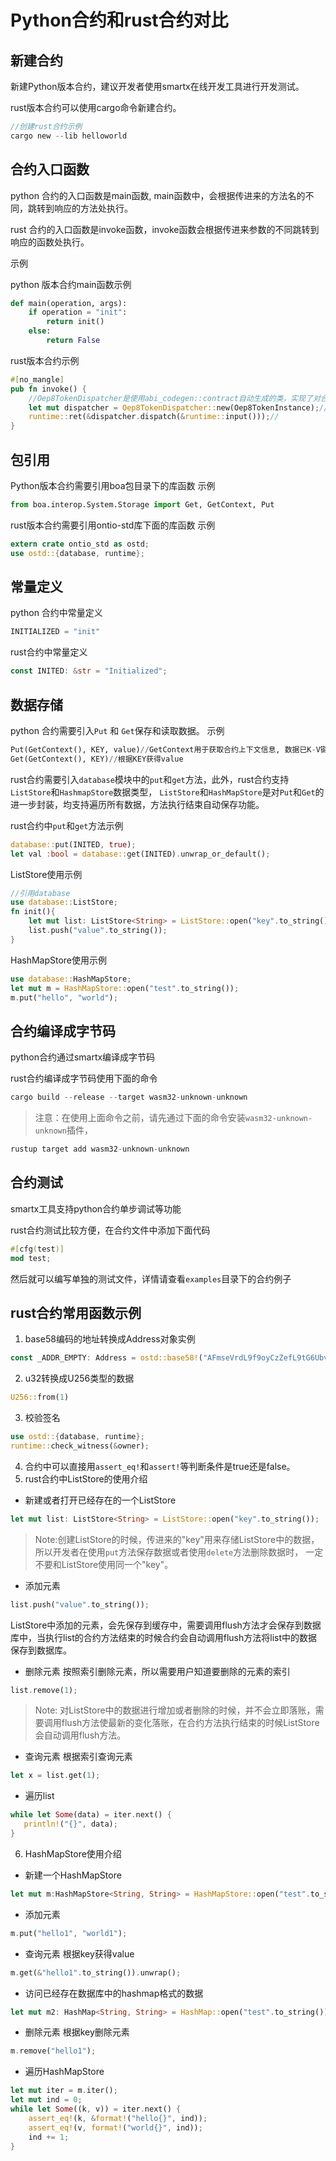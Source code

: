 # Python合约和rust合约对比

## 新建合约
新建Python版本合约，建议开发者使用smartx在线开发工具进行开发测试。

rust版本合约可以使用cargo命令新建合约。
```rust
//创建rust合约示例
cargo new --lib helloworld
```
## 合约入口函数
python 合约的入口函数是main函数, main函数中，会根据传进来的方法名的不同，跳转到响应的方法处执行。

rust 合约的入口函数是invoke函数，invoke函数会根据传进来参数的不同跳转到响应的函数处执行。

示例

python 版本合约main函数示例
```python
def main(operation, args):
    if operation = "init":
        return init()
    else:
        return False
```
rust版本合约示例
```rust
#[no_mangle]
pub fn invoke() {
    //Oep8TokenDispatcher是使用abi_codegen::contract自动生成的类，实现了对合约请求的自动派发和结果的序列化操作
    let mut dispatcher = Oep8TokenDispatcher::new(Oep8TokenInstance);//通过代码生成器，生成Oep8TokenDispatcher对象实例
    runtime::ret(&dispatcher.dispatch(&runtime::input()));//
}
```
## 包引用
Python版本合约需要引用boa包目录下的库函数
示例
```python
from boa.interop.System.Storage import Get, GetContext, Put
```
rust版本合约需要引用ontio-std库下面的库函数
示例
```rust
extern crate ontio_std as ostd;
use ostd::{database, runtime};
```

## 常量定义
python 合约中常量定义
```python
INITIALIZED = "init"
```
rust合约中常量定义
```rust
const INITED: &str = "Initialized";
```

## 数据存储
python 合约需要引入`Put` 和 `Get`保存和读取数据。
示例
```python
Put(GetContext(), KEY, value)//GetContext用于获取合约上下文信息, 数据已K-V键值对的形式保存。
Get(GetContext(), KEY)//根据KEY获得value
```

rust合约需要引入`database`模块中的`put`和`get`方法，此外，rust合约支持`ListStore`和`HashmapStore`数据类型，
`ListStore`和`HashMapStore`是对`Put`和`Get`的进一步封装，均支持遍历所有数据，方法执行结束自动保存功能。

rust合约中`put`和`get`方法示例
```rust
database::put(INITED, true);
let val :bool = database::get(INITED).unwrap_or_default();
```
ListStore使用示例
```rust
//引用database
use database::ListStore;
fn init(){
    let mut list: ListStore<String> = ListStore::open("key".to_string());//新建List实例或者打开已经存在的数据，
    list.push("value".to_string());
}
```
HashMapStore使用示例
```rust
use database::HashMapStore;
let mut m = HashMapStore::open("test".to_string());
m.put("hello", "world");
```

## 合约编译成字节码
python合约通过smartx编译成字节码

rust合约编译成字节码使用下面的命令
```rust
cargo build --release --target wasm32-unknown-unknown
```
>注意：在使用上面命令之前，请先通过下面的命令安装`wasm32-unknown-unknown`插件，
```rust
rustup target add wasm32-unknown-unknown
```
## 合约测试
smartx工具支持python合约单步调试等功能

rust合约测试比较方便，在合约文件中添加下面代码
```rust
#[cfg(test)]
mod test;
```
然后就可以编写单独的测试文件，详情请查看`examples`目录下的合约例子

## rust合约常用函数示例
1. base58编码的地址转换成Address对象实例
```rust
const _ADDR_EMPTY: Address = ostd::base58!("AFmseVrdL9f9oyCzZefL9tG6UbvhPbdYzM");
```
2. u32转换成U256类型的数据
```rust
U256::from(1)
```
3. 校验签名

```rust
use ostd::{database, runtime};
runtime::check_witness(&owner);
```
4. 合约中可以直接用`assert_eq!`和`assert!`等判断条件是true还是false。
5. rust合约中ListStore的使用介绍
* 新建或者打开已经存在的一个ListStore
```rust
let mut list: ListStore<String> = ListStore::open("key".to_string());
```
>Note:创建ListStore的时候，传进来的"key"用来存储ListStore中的数据，所以开发者在使用`put`方法保存数据或者使用`delete`方法删除数据时，
一定不要和ListStore使用同一个"key"。

* 添加元素
```rust
list.push("value".to_string());
```
ListStore中添加的元素，会先保存到缓存中，需要调用flush方法才会保存到数据库中，当执行list的合约方法结束的时候合约会自动调用flush方法将list中的数据保存到数据库。

* 删除元素
按照索引删除元素，所以需要用户知道要删除的元素的索引
```rust
list.remove(1);
```
>Note: 对ListStore中的数据进行增加或者删除的时候，并不会立即落账，需要调用flush方法使最新的变化落账，在合约方法执行结束的时候ListStore会自动调用flush方法。
* 查询元素
根据索引查询元素
```rust
let x = list.get(1);
```

* 遍历list
```rust
while let Some(data) = iter.next() {
   println!("{}", data);
}
```

6. HashMapStore使用介绍
* 新建一个HashMapStore
```rust
let mut m:HashMapStore<String, String> = HashMapStore::open("test".to_string());
```

* 添加元素
```rust
m.put("hello1", "world1");
```
* 查询元素
根据key获得value
```rust
m.get(&"hello1".to_string()).unwrap();
```
* 访问已经存在数据库中的hashmap格式的数据
```rust
let mut m2: HashMap<String, String> = HashMap::open("test".to_string());
```

* 删除元素
根据key删除元素
```rust
m.remove("hello1");
```

* 遍历HashMapStore
```rust
let mut iter = m.iter();
let mut ind = 0;
while let Some((k, v)) = iter.next() {
    assert_eq!(k, &format!("hello{}", ind));
    assert_eq!(v, format!("world{}", ind));
    ind += 1;
}
```
